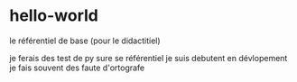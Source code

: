 # hello-world
le référentiel de base (pour le didactitiel)

je ferais des test de py sure se référentiel
je suis debutent en dévlopement 
je fais souvent des faute d'ortografe



